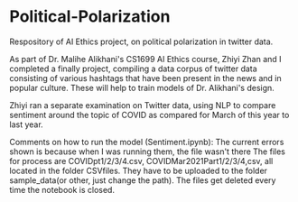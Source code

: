 # Political-Polarization
Respository of AI Ethics project, on political polarization in twitter data.

As part of Dr. Malihe Alikhani's CS1699 AI Ethics course, Zhiyi Zhan and I completed a finally project, compiling a data corpus of twitter data consisting of various hashtags that have been present in the news and in popular culture. These will help to train models of Dr. Alikhani's design.

Zhiyi ran a separate examination on Twitter data, using NLP to compare sentiment around the topic of COVID as compared for March of this year to last year.

Comments on how to run the model (Sentiment.ipynb):
The current errors shown is because when I was running them, the file wasn't there
The files for process are COVIDpt1/2/3/4.csv, COVIDMar2021Part1/2/3/4,csv, all located in the folder CSVfiles. They have to be uploaded to the folder sample_data(or other, just change the path). The files get deleted every time the notebook is closed.
